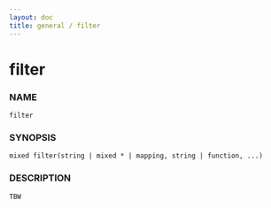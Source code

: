 ```yaml
---
layout: doc
title: general / filter
---
```

# filter

### NAME

    filter

### SYNOPSIS

    mixed filter(string | mixed * | mapping, string | function, ...)

### DESCRIPTION

    TBW

